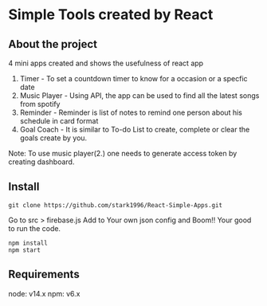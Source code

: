 # Simple Tools created by React

## About the project

4 mini apps created and shows the usefulness of react app

1. Timer - To set a countdown timer to know for a occasion or a specfic date
2. Music Player - Using API, the app can be used to find all the latest songs from spotify
3. Reminder - Reminder is list of notes to remind one person about his schedule in card format
4. Goal Coach - It is similar to To-do List to create, complete or clear the goals create by you.

Note: To use music player(2.) one needs to generate access token by creating dashboard.

## Install

```
git clone https://github.com/stark1996/React-Simple-Apps.git
```

Go to src > firebase.js
Add to Your own json config and Boom!! Your good to run the code.

```
npm install
npm start
```

## Requirements

node: v14.x
npm: v6.x

